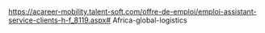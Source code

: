 https://acareer-mobility.talent-soft.com/offre-de-emploi/emploi-assistant-service-clients-h-f_8119.aspx# Africa-global-logistics
